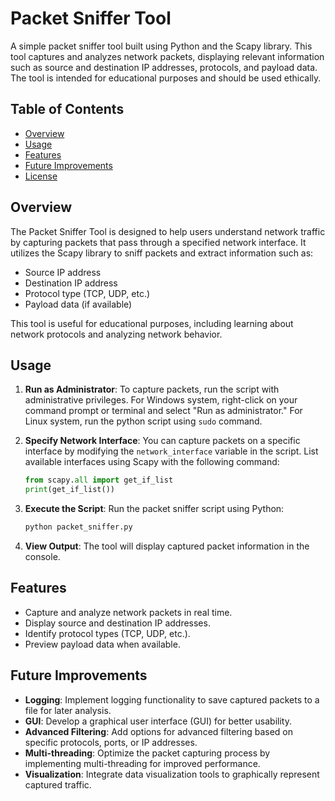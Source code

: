 
# Packet Sniffer Tool

A simple packet sniffer tool built using Python and the Scapy library. This tool captures and analyzes network packets, displaying relevant information such as source and destination IP addresses, protocols, and payload data. The tool is intended for educational purposes and should be used ethically.

## Table of Contents

- [Overview](#overview)
- [Usage](#usage)
- [Features](#features)
- [Future Improvements](#future-improvements)
- [License](#license)

## Overview

The Packet Sniffer Tool is designed to help users understand network traffic by capturing packets that pass through a specified network interface. It utilizes the Scapy library to sniff packets and extract information such as:

- Source IP address
- Destination IP address
- Protocol type (TCP, UDP, etc.)
- Payload data (if available)

This tool is useful for educational purposes, including learning about network protocols and analyzing network behavior.

## Usage

1. **Run as Administrator**: To capture packets, run the script with administrative privileges. For Windows system, right-click on your command prompt or terminal and select "Run as administrator." For Linux system, run the python script using `sudo` command.

2. **Specify Network Interface**: You can capture packets on a specific interface by modifying the `network_interface` variable in the script. List available interfaces using Scapy with the following command:

   ```python
   from scapy.all import get_if_list
   print(get_if_list())
   ```

3. **Execute the Script**: Run the packet sniffer script using Python:

   ```bash
   python packet_sniffer.py
   ```

4. **View Output**: The tool will display captured packet information in the console.

## Features

- Capture and analyze network packets in real time.
- Display source and destination IP addresses.
- Identify protocol types (TCP, UDP, etc.).
- Preview payload data when available.

## Future Improvements

- **Logging**: Implement logging functionality to save captured packets to a file for later analysis.
- **GUI**: Develop a graphical user interface (GUI) for better usability.
- **Advanced Filtering**: Add options for advanced filtering based on specific protocols, ports, or IP addresses.
- **Multi-threading**: Optimize the packet capturing process by implementing multi-threading for improved performance.
- **Visualization**: Integrate data visualization tools to graphically represent captured traffic.

